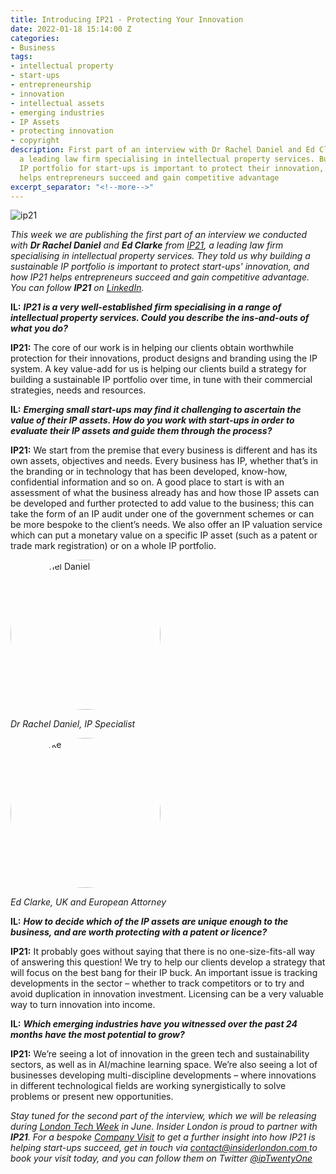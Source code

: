 ```yaml
---
title: Introducing IP21 - Protecting Your Innovation
date: 2022-01-18 15:14:00 Z
categories:
- Business
tags:
- intellectual property
- start-ups
- entrepreneurship
- innovation
- intellectual assets
- emerging industries
- IP Assets
- protecting innovation
- copyright
description: First part of an interview with Dr Rachel Daniel and Ed Clarke from IP21,
  a leading law firm specialising in intellectual property services. Building a sustainable
  IP portfolio for start-ups is important to protect their innovation, and how IP21
  helps entrepreneurs succeed and gain competitive advantage
excerpt_separator: "<!--more-->"
---
```


![ip21](/uploads/ip21.jpg)

*This week we are publishing the first part of an interview we conducted with **Dr Rachel Daniel** and **Ed Clarke** from [IP21](https://ip21.com), a leading law firm specialising in intellectual property services. They told us why building a sustainable IP portfolio is important to protect start-ups' innovation, and how IP21 helps entrepreneurs succeed and gain competitive advantage. You can follow **IP21** on [LinkedIn](https://www.linkedin.com/company/ip21-ltd/).*

**IL:** ***IP21 is a very well-established firm specialising in a range of intellectual property services. Could you describe the ins-and-outs of what you do?***

**IP21:** The core of our work is in helping our clients obtain worthwhile protection for their innovations, product designs and branding using the IP system. A key value-add for us is helping our clients build a strategy for building a sustainable IP portfolio over time, in tune with their commercial strategies, needs and resources. 

<!--more-->

**IL:** ***Emerging small start-ups may find it challenging to ascertain the value of their IP assets. How do you work with start-ups in order to evaluate their IP assets and guide them through the process?***

**IP21:** We start from the premise that every business is different and has its own assets, objectives and needs. Every business has IP, whether that’s in the branding or in technology that has been developed, know-how, confidential information and so on. A good place to start is with an assessment of what the business already has and how those IP assets can be developed and further protected to add value to the business; this can take the form of an IP audit under one of the government schemes or can be more bespoke to the client’s needs. We also offer an IP valuation service which can put a monetary value on a specific IP asset (such as a patent or trade mark registration) or on a whole IP portfolio.

<div class="u-flex u-flex-wrap u-flex-justify-content-space-between u-padding-large" >
<div class="u-flex u-flex-align-center u-flex-direction-column u-padding-small">
<img src="/uploads/Dr%20Rachel%20Daniel_resized.jpg" alt="Dr Rachel Daniel"  width="240" height="240px" style="border-radius:50%" class="dropdown-menu-inner"><p class="small u-margin-top-small"><em>Dr Rachel Daniel, IP Specialist</em></p></div>
<div class="u-flex u-flex-align-center u-flex-direction-column u-padding-small"><img src="/uploads/Ed%20Clarke_edited.jpg" alt="Ed Clarke"  width="240" height="240px" style="border-radius:50%" class="dropdown-menu-inner"><p class="small u-margin-top-small"><em>Ed Clarke, UK and European Attorney</em></p></div></div>

**IL:** ***How to decide which of the IP assets are unique enough to the business, and are worth protecting with a patent or licence?***

**IP21:** It probably goes without saying that there is no one-size-fits-all way of answering this question! We try to help our clients develop a strategy that will focus on the best bang for their IP buck. An important issue is tracking developments in the sector – whether to track competitors or to try and avoid duplication in innovation investment. Licensing can be a very valuable way to turn innovation into income. 

**IL:** ***Which emerging industries have you witnessed over the past 24 months have the most potential to grow?***

**IP21:** We’re seeing a lot of innovation in the green tech and sustainability sectors, as well as in AI/machine learning space. We’re also seeing a lot of businesses developing multi-discipline developments – where innovations in different technological fields are working synergistically to solve problems or present new opportunities. 

*Stay tuned for the second part of the interview, which we will be releasing during [London Tech Week](https://londontechweek.com/) in June. Insider London is proud to partner with **IP21**. For a bespoke [Company Visit](https://www.insiderlondon.com/london/company-visits/) to get a further insight into how IP21 is helping start-ups succeed, get in touch via [contact@insiderlondon.com ](https://www.insiderlondon.com/contact-us/)to book your visit today, and you can follow them on Twitter [@ipTwentyOne
](https://twitter.com/iptwentyone?lang=en)*
